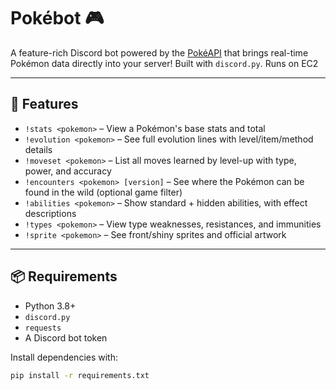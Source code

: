 # Pokébot 🎮

A feature-rich Discord bot powered by the [PokéAPI](https://pokeapi.co) that brings real-time Pokémon data directly into your server! Built with `discord.py`. Runs on EC2

---

## 🧠 Features

- `!stats <pokemon>` – View a Pokémon's base stats and total
- `!evolution <pokemon>` – See full evolution lines with level/item/method details
- `!moveset <pokemon>` – List all moves learned by level-up with type, power, and accuracy
- `!encounters <pokemon> [version]` – See where the Pokémon can be found in the wild (optional game filter)
- `!abilities <pokemon>` – Show standard + hidden abilities, with effect descriptions
- `!types <pokemon>` – View type weaknesses, resistances, and immunities
- `!sprite <pokemon>` – See front/shiny sprites and official artwork

---

## 📦 Requirements

- Python 3.8+
- `discord.py`
- `requests`
- A Discord bot token

Install dependencies with:

```bash
pip install -r requirements.txt
